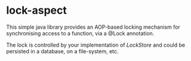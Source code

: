 # lock-aspect

This simple java library provides an AOP-based locking mechanism for synchronising access to a function, via a @Lock annotation.

The lock is controlled by your implementation of *LockStore* and could be persisted in a database, on a file-system, etc.
